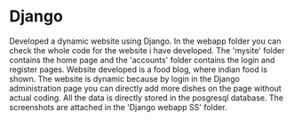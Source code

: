 # Django
Developed a dynamic website using Django.
In the webapp folder you can check the whole code for the website i have developed.
The 'mysite' folder contains the home page and the 'accounts' folder contains the login and register pages.
Website developed is a food blog, where indian food is shown.
The website is dynamic because by login in the Django administration page you can directly add more dishes on the page without actual coding.
All the data is directly stored in the posgresql database.
The screenshots are attached in the 'Django webapp SS' folder.
